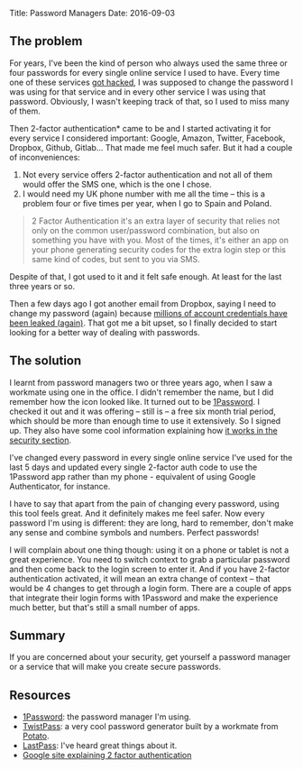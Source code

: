 Title: Password Managers
Date: 2016-09-03

## The problem

For years, I've been the kind of person who always used the same three or four passwords for every single online service I used to have. Every time one of these services [got hacked](https://haveibeenpwned.com/), I was supposed to change the password I was using for that service and in every other service I was using that password. Obviously, I wasn't keeping track of that, so I used to miss many of them.

Then 2-factor authentication* came to be and I started activating it for every service I considered important: Google, Amazon, Twitter, Facebook, Dropbox, Github, Gitlab... That made me feel much safer. But it had a couple of inconveniences:
 
 1. Not every service offers 2-factor authentication and not all of them would offer the SMS one, which is the one I chose.
 2. I would need my UK phone number with me all the time – this is a problem four or five times per year, when I go to Spain and Poland.

> 2 Factor Authentication it's an extra layer of security that relies not only on the common user/password combination, but also on something you have with you. Most of the times, it's either an app on your phone generating security codes for the extra login step or this same kind of codes, but sent to you via SMS.

Despite of that, I got used to it and it felt safe enough. At least for the last three years or so.

Then a few days ago I got another email from Dropbox, saying I need to change my password (again) because [millions of account credentials have been leaked (again)](https://blogs.dropbox.com/dropbox/2016/08/resetting-passwords-to-keep-your-files-safe/). That got me a bit upset, so I finally decided to start looking for a better way of dealing with passwords.

## The solution

I learnt from password managers two or three years ago, when I saw a workmate using one in the office. I didn't remember the name, but I did remember how the icon looked like. It turned out to be [1Password](https://1password.com/). I checked it out and it was offering – still is – a free six month trial period, which should be more than enough time to use it extensively. So I signed up. They also have some cool information explaining how [it works in the security section](https://1password.com/security/).

I've changed every password in every single online service I've used for the last 5 days and updated every single 2-factor auth code to use the 1Password app rather than my phone - equivalent of using Google Authenticator, for instance.

I have to say that apart from the pain of changing every password, using this tool feels great. And it definitely makes me feel safer. Now every password I'm using is different: they are long, hard to remember, don't make any sense and combine symbols and numbers. Perfect passwords!

I will complain about one thing though: using it on a phone or tablet is not a great experience. You need to switch context to grab a particular password and then come back to the login screen to enter it. And if you have 2-factor authentication activated, it will mean an extra change of context – that would be 4 changes to get through a login form. There are a couple of apps that integrate their login forms with 1Password and make the experience much better, but that's still a small number of apps.

## Summary

If you are concerned about your security, get yourself a password manager or a service that will make you create secure passwords.

## Resources

- [1Password](https://1password.com/): the password manager I'm using.
- [TwistPass](https://twistpass.com/): a very cool password generator built by a workmate from [Potato](https://p.ota.to).
- [LastPass](https://lastpass.com/): I've heard great things about it.
- [Google site explaining 2 factor authentication](https://www.google.com/landing/2step/#tab=how-it-works)
